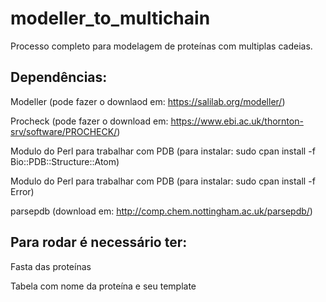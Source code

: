 # modeller_to_multichain
Processo completo para modelagem de proteínas com multiplas cadeias.

## Dependências: 
Modeller (pode fazer o downlaod em: https://salilab.org/modeller/)

Procheck (pode fazer o download em: https://www.ebi.ac.uk/thornton-srv/software/PROCHECK/)

Modulo do Perl para trabalhar com PDB (para instalar: sudo cpan install -f Bio::PDB::Structure::Atom)

Modulo do Perl para trabalhar com PDB (para instalar: sudo cpan install -f Error)

parsepdb (download em: http://comp.chem.nottingham.ac.uk/parsepdb/)

## Para rodar é necessário ter:
Fasta das proteínas 

Tabela com nome da proteína e seu template
